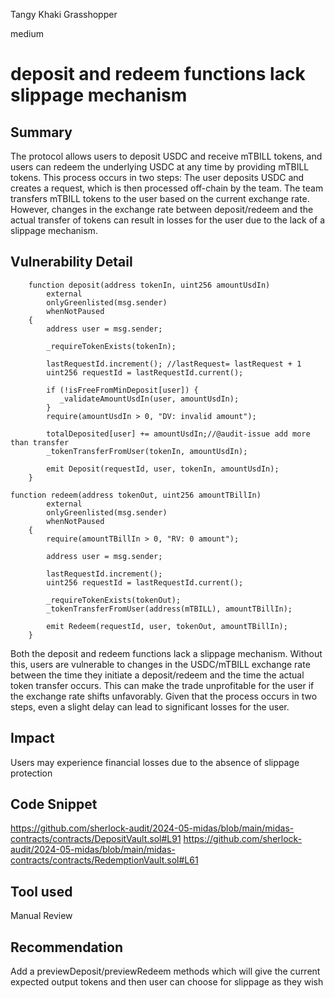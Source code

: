 Tangy Khaki Grasshopper

medium

# deposit and redeem functions lack slippage mechanism

## Summary

The protocol allows users to deposit USDC and receive mTBILL tokens, and users can redeem the underlying USDC at any time by providing mTBILL tokens. This process occurs in two steps: The user deposits USDC and creates a request, which is then processed off-chain by the team. The team transfers mTBILL tokens to the user based on the current exchange rate. However, changes in the exchange rate between deposit/redeem and the actual transfer of tokens can result in losses for the user due to the lack of a slippage mechanism.

## Vulnerability Detail
```solidity
    function deposit(address tokenIn, uint256 amountUsdIn)
        external
        onlyGreenlisted(msg.sender)
        whenNotPaused
    {
        address user = msg.sender;

        _requireTokenExists(tokenIn);

        lastRequestId.increment(); //lastRequest= lastRequest + 1
        uint256 requestId = lastRequestId.current();

        if (!isFreeFromMinDeposit[user]) {
           _validateAmountUsdIn(user, amountUsdIn);
        }
        require(amountUsdIn > 0, "DV: invalid amount");

        totalDeposited[user] += amountUsdIn;//@audit-issue add more than transfer
        _tokenTransferFromUser(tokenIn, amountUsdIn);

        emit Deposit(requestId, user, tokenIn, amountUsdIn);
    }
```
```solidity
function redeem(address tokenOut, uint256 amountTBillIn)
        external
        onlyGreenlisted(msg.sender)
        whenNotPaused
    {
        require(amountTBillIn > 0, "RV: 0 amount");

        address user = msg.sender;

        lastRequestId.increment();
        uint256 requestId = lastRequestId.current();

        _requireTokenExists(tokenOut);
        _tokenTransferFromUser(address(mTBILL), amountTBillIn);
      
        emit Redeem(requestId, user, tokenOut, amountTBillIn);
    }
```
Both the deposit and redeem functions lack a slippage mechanism. Without this, users are vulnerable to changes in the USDC/mTBILL exchange rate between the time they initiate a deposit/redeem and the time the actual token transfer occurs. This can make the trade unprofitable for the user if the exchange rate shifts unfavorably. Given that the process occurs in two steps, even a slight delay can lead to significant losses for the user. 

## Impact
Users may experience financial losses due to the absence of slippage protection
## Code Snippet
https://github.com/sherlock-audit/2024-05-midas/blob/main/midas-contracts/contracts/DepositVault.sol#L91
https://github.com/sherlock-audit/2024-05-midas/blob/main/midas-contracts/contracts/RedemptionVault.sol#L61
## Tool used

Manual Review

## Recommendation

Add a previewDeposit/previewRedeem methods which will give the current expected output tokens and then user can choose for slippage as they wish